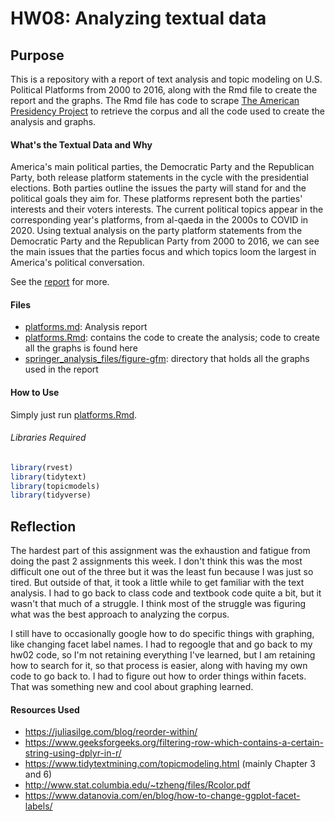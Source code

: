 # HW08: Analyzing textual data

## Purpose

This is a repository with a report of text analysis and topic modeling on U.S. Political Platforms from 2000 to 2016, along with the Rmd file to create the report and the graphs. The Rmd file has code to scrape [The American Presidency Project](https://www.presidency.ucsb.edu/documents/app-categories/elections-and-transitions/party-platforms) to retrieve the corpus and all the code used to create the analysis and graphs. 

#### What's the Textual Data and Why

America's main political parties, the Democratic Party and the Republican Party, both release platform statements in the cycle with the presidential elections. Both parties outline the issues the party will stand for and the political goals they aim for. These platforms represent both the parties' interests and their voters interests. The current political topics appear in the corresponding year's platforms, from al-qaeda in the 2000s to COVID in 2020. Using textual analysis on the party platform statements from the Democratic Party and the Republican Party from 2000 to 2016, we can see the main issues that the parties focus and which topics loom the largest in America's political conversation.

See the [report](platforms.md) for more.

#### Files

- [platforms.md](platforms.md): Analysis report 
- [platforms.Rmd](platforms.Rmd): contains the code to create the analysis; code to create all the graphs is found here
- [springer_analysis_files/figure-gfm](springer_analysis_files/figure-gfm): directory that holds all the graphs used in the report

#### How to Use

Simply just run [platforms.Rmd](platforms.Rmd).

###### Libraries Required

```r
library(rvest)
library(tidytext)
library(topicmodels)
library(tidyverse)
```


## Reflection

The hardest part of this assignment was the exhaustion and fatigue from doing the past 2 assignments this week. I don't think this was the most difficult one out of the three but it was the least fun because I was just so tired. But outside of that, it took a little while to get familiar with the text analysis. I had to go back to class code and textbook code quite a bit, but it wasn't that much of a struggle. I think most of the struggle was figuring what was the best approach to analyzing the corpus.

I still have to occasionally google how to do specific things with graphing, like changing facet label names. I had to regoogle that and go back to my hw02 code, so I'm not retaining everything I've learned, but I am retaining how to search for it, so that process is easier, along with having my own code to go back to. I had to figure out how to order things within facets. That was something new and cool about graphing learned.

#### Resources Used

- https://juliasilge.com/blog/reorder-within/
- https://www.geeksforgeeks.org/filtering-row-which-contains-a-certain-string-using-dplyr-in-r/
- https://www.tidytextmining.com/topicmodeling.html (mainly Chapter 3 and 6)
- http://www.stat.columbia.edu/~tzheng/files/Rcolor.pdf
- https://www.datanovia.com/en/blog/how-to-change-ggplot-facet-labels/
